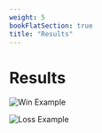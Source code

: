 ```yaml
---
weight: 5
bookFlatSection: true
title: "Results"
---
```


# Results

![Win Example](/results/results-example.png)

![Loss Example](/results/results-loss-example.png)